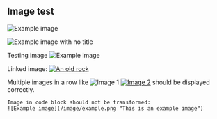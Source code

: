 ## Image test
![Example image](/image/example.png "This is an example image")

![Example image with no title](/image/example.png)

Testing image ![Example image](/image/example.png "This is an example image")

Linked image: [![An old rock](/image/rock.jpg "Rock")](https://example.com)

Multiple images in a row like ![Image 1](/image/image1.png) [![Image 2](/image/image2.png)](https://www.image.com) should be displayed correctly.

    Image in code block should not be transformed:
    ![Example image](/image/example.png "This is an example image")
    
